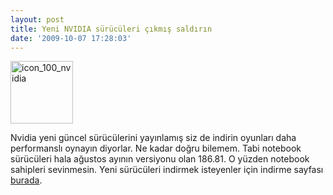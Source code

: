 ```yaml
---
layout: post
title: Yeni NVIDIA sürücüleri çıkmış saldırın
date: '2009-10-07 17:28:03'
---
```


<img class="aligncenter size-full wp-image-509" title="icon_100_nvidia" src="http://devdala.files.wordpress.com/2009/10/icon_100_nvidia.jpg" alt="icon_100_nvidia" width="100" height="100" />

Nvidia yeni güncel sürücülerini yayınlamış siz de indirin oyunları daha performanslı oynayın diyorlar. Ne kadar doğru bilemem. Tabi notebook sürücüleri hala ağustos ayının versiyonu olan 186.81. O yüzden notebook sahipleri sevinmesin. Yeni sürücüleri indirmek isteyenler için indirme sayfası <a href="http://www.nvidia.co.uk/Download/Find.aspx?lang=en-uk" target="_blank">burada</a>.